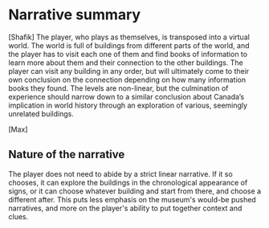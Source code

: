 # Narrative summary

[Shafik]
The player, who plays as themselves, is transposed into a virtual world. The world is full of buildings from different parts of the world, and the player has to visit each one of them and find books of information to learn more about them and their connection to the other buildings. The player can visit any building in any order, but will ultimately come to their own conclusion on the connection depending on how many information books they found. The levels are non-linear, but the culmination of experience should narrow down to a similar conclusion about Canada’s implication in world history through an exploration of various, seemingly unrelated buildings.

[Max]
## Nature of the narrative

The player does not need to abide by a strict linear narrative. If it so chooses, it can explore the buildings in the chronological appearance of signs, or it can choose whatever building and start from there, and choose a different after. This puts less emphasis on the museum's would-be pushed narratives, and more on the player's ability to put together context and clues.
